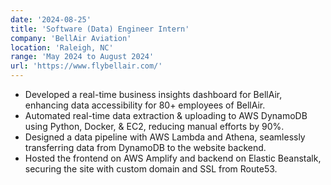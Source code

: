 ```yaml
---
date: '2024-08-25'
title: 'Software (Data) Engineer Intern'
company: 'BellAir Aviation'
location: 'Raleigh, NC'
range: 'May 2024 to August 2024'
url: 'https://www.flybellair.com/'
---
```


- Developed a real-time business insights dashboard for BellAir, enhancing data accessibility for 80+ employees of BellAir.
- Automated real-time data extraction & uploading to AWS DynamoDB using Python, Docker, & EC2, reducing manual efforts by 90%.
- Designed a data pipeline with AWS Lambda and Athena, seamlessly transferring data from DynamoDB to the website backend.
- Hosted the frontend on AWS Amplify and backend on Elastic Beanstalk, securing the site with custom domain and SSL from Route53.
